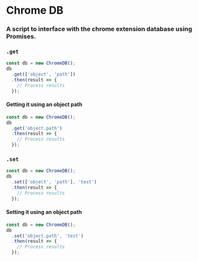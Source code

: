 # Chrome DB

### A script to interface with the chrome extension database using Promises.

### `.get`

```javascript
const db = new ChromeDB();
db
  .get(['object', 'path'])
  .then(result => {
    // Process results
  });
```

#### Getting it using an object path

```javascript
const db = new ChromeDB();
db
  .get('object.path')
  .then(result => {
    // Process results
  });
```

### `.set`

```javascript
const db = new ChromeDB();
db
  .set(['object', 'path'], 'test')
  .then(result => {
    // Process results
  });
```

#### Setting it using an object path

```javascript
const db = new ChromeDB();
db
  .set('object.path', 'test')
  .then(result => {
    // Process results
  });
```